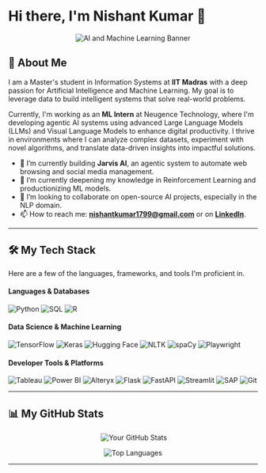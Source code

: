 # Hi there, I'm Nishant Kumar 👋

<p align="center">
  <img src="https://raw.githubusercontent.com/CHIKU1799/CHIKU1799/main/banner.png" alt="AI and Machine Learning Banner">
</p>

## 🚀 About Me

I am a Master's student in Information Systems at **IIT Madras** with a deep passion for Artificial Intelligence and Machine Learning. My goal is to leverage data to build intelligent systems that solve real-world problems.

Currently, I'm working as an **ML Intern** at Neugence Technology, where I'm developing agentic AI systems using advanced Large Language Models (LLMs) and Visual Language Models to enhance digital productivity. I thrive in environments where I can analyze complex datasets, experiment with novel algorithms, and translate data-driven insights into impactful solutions.

- 🔭 I’m currently building **Jarvis AI**, an agentic system to automate web browsing and social media management.
- 🌱 I’m currently deepening my knowledge in Reinforcement Learning and productionizing ML models.
- 👯 I’m looking to collaborate on open-source AI projects, especially in the NLP domain.
- 📫 How to reach me: **nishantkumar1799@gmail.com** or on [**LinkedIn**](https://linkedin.com/in/nishant-kumar-7b5209191/).

---

## 🛠️ My Tech Stack

Here are a few of the languages, frameworks, and tools I'm proficient in.

#### Languages & Databases
![Python](https://img.shields.io/badge/python-3670A0?style=for-the-badge&logo=python&logoColor=ffdd54)
![SQL](https://img.shields.io/badge/sql-%23005C84.svg?style=for-the-badge&logo=sql&logoColor=white)
![R](https://img.shields.io/badge/r-%23276DC3.svg?style=for-the-badge&logo=r&logoColor=white)

#### Data Science & Machine Learning
![TensorFlow](https://img.shields.io/badge/TensorFlow-%23FF6F00.svg?style=for-the-badge&logo=TensorFlow&logoColor=white)
![Keras](https://img.shields.io/badge/Keras-%23D00000.svg?style=for-the-badge&logo=Keras&logoColor=white)
![Hugging Face](https://img.shields.io/badge/%F0%9F%A4%97%20Hugging%20Face-blue?style=for-the-badge)
![NLTK](https://img.shields.io/badge/NLTK-306998?style=for-the-badge)
![spaCy](https://img.shields.io/badge/spaCy-09a3d5?style=for-the-badge&logo=spaCy&logoColor=white)
![Playwright](https://img.shields.io/badge/Playwright-2EAD33?style=for-the-badge&logo=Playwright&logoColor=white) 

#### Developer Tools & Platforms
![Tableau](https://img.shields.io/badge/tableau-%23E97627.svg?style=for-the-badge&logo=tableau&logoColor=white) 
![Power BI](https://img.shields.io/badge/power%20bi-F2C811?style=for-the-badge&logo=powerbi&logoColor=black) 
![Alteryx](https://img.shields.io/badge/Alteryx-0078C9?style=for-the-badge&logo=Alteryx&logoColor=white) 
![Flask](https://img.shields.io/badge/flask-%23000.svg?style=for-the-badge&logo=flask&logoColor=white)
![FastAPI](https://img.shields.io/badge/FastAPI-005571?style=for-the-badge) 
![Streamlit](https://img.shields.io/badge/Streamlit-FF4B4B?style=for-the-badge&logo=Streamlit&logoColor=white)
![SAP](https://img.shields.io/badge/SAP-008FD3?style=for-the-badge&logo=sap&logoColor=white) 
![Git](https://img.shields.io/badge/git-%23F05033.svg?style=for-the-badge&logo=git&logoColor=white)

---

## 📊 My GitHub Stats

<p align="center">
  &nbsp;<img align="center" src="https://github-readme-stats.vercel.app/api?username=CHIKU1799&show_icons=true&theme=tokyonight&rank_icon=github" alt="Your GitHub Stats" />
</p>
<p align="center">
  <img align="center" src="https://github-readme-stats.vercel.app/api/top-langs/?username=CHIKU1799&layout=compact&theme=tokyonight" alt="Top Languages" />
</p>

---
